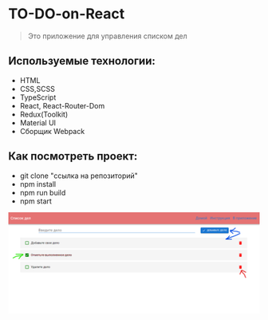 # TO-DO-on-React
> Это приложение для управления списком дел

## Используемые технологии:

- HTML
- CSS,SCSS
- TypeScript
- React, React-Router-Dom
- Redux(Toolkit)
- Material UI
- Сборщик Webpack

## Как посмотреть проект:

- git clone "ссылка на репозиторий"
- npm install
- npm run build
- npm start

![screenshot](https://github.com/OlegLuppov/TO-DO-on-React/blob/master/public/img/screenshot.png)
